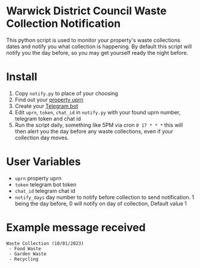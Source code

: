 # Warwick District Council Waste Collection Notification

This python script is used to monitor your property's waste collections dates and notify you what collection is happening.
By default this script will notify you the day before, so you may get yourself ready the night before.

# Install
   1. Copy `notify.py` to place of your choosing
   1. Find out your [property uprn](https://estates7.warwickdc.gov.uk/PropertyPortal/Property/Search)
   1. Create your [Telegram bot](https://core.telegram.org/bots#how-do-i-create-a-bot)
   1. Edit `uprn`, `token`, `chat_id` in `notify.py` with your found uprn number, telegram token and chat id
   1. Run the script daily, something like 5PM via cron `0 17 * * *` this will then alert you the day before any waste collections, even if your collection day moves.

# User Variables 
   * `uprn` property uprn
   * `token` telegram bot token
   * `chat_id` telegram chat id
   * `notify_days` day number to notify before collection to send notification. 1 being the day before, 0 will notify on day of collection, Default value 1

# Example message received
```
Waste Collection (10/01/2023)
 - Food Waste
 - Garden Waste
 - Recycling
```